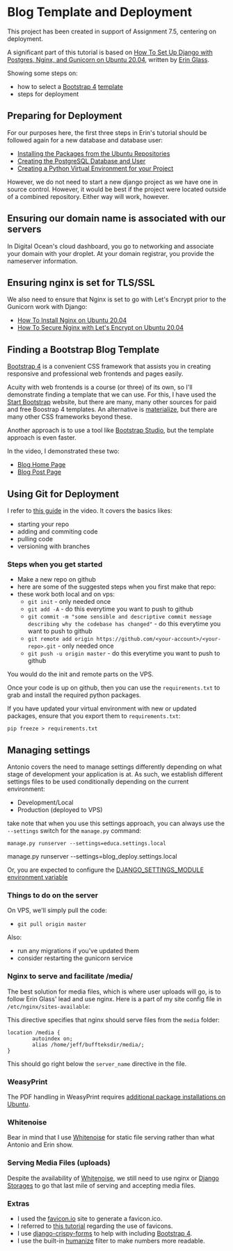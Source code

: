 # Blog Template and Deployment

This project has been created in support of Assignment 7.5, centering on deployment.

A significant part of this tutorial is based on [How To Set Up Django with Postgres, Nginx, and Gunicorn on Ubuntu 20.04](https://www.digitalocean.com/community/tutorials/how-to-set-up-django-with-postgres-nginx-and-gunicorn-on-ubuntu-20-04), written by [Erin Glass](https://www.digitalocean.com/community/users/eglass).

Showing some steps on:
* how to select a [Bootstrap 4](https://getbootstrap.com/) [template](https://startbootstrap.com/templates/blog-home)
* steps for deployment

## Preparing for Deployment

For our purposes here, the first three steps in Erin's tutorial should be followed again for a new database and database user:

* [Installing the Packages from the Ubuntu Repositories](https://www.digitalocean.com/community/tutorials/how-to-set-up-django-with-postgres-nginx-and-gunicorn-on-ubuntu-20-04#installing-the-packages-from-the-ubuntu-repositories)
* [Creating the PostgreSQL Database and User](https://www.digitalocean.com/community/tutorials/how-to-set-up-django-with-postgres-nginx-and-gunicorn-on-ubuntu-20-04#creating-the-postgresql-database-and-user)
* [Creating a Python Virtual Environment for your Project](https://www.digitalocean.com/community/tutorials/how-to-set-up-django-with-postgres-nginx-and-gunicorn-on-ubuntu-20-04#creating-a-python-virtual-environment-for-your-project)

However, we do not need to start a new django project as we have one in source control.  However, it would be best if the project were located outside of a combined repository.  Either way will work, however.

## Ensuring our domain name is associated with our servers

In Digital Ocean's cloud dashboard, you go to networking and associate your domain with your droplet.  At your domain registrar, you provide the nameserver information.

## Ensuring nginx is set for TLS/SSL

We also need to ensure that Nginx is set to go with Let's Encrypt prior to the Gunicorn work with Django:

* [How To Install Nginx on Ubuntu 20.04](https://www.digitalocean.com/community/tutorials/how-to-install-nginx-on-ubuntu-20-04)
* [How To Secure Nginx with Let's Encrypt on Ubuntu 20.04](https://www.digitalocean.com/community/tutorials/how-to-secure-nginx-with-let-s-encrypt-on-ubuntu-20-04)

## Finding a Bootstrap Blog Template

[Bootstrap 4](https://getbootstrap.com/) is a convenient CSS framework that assists you in creating responsive and professional web frontends and pages easily.

Acuity with web frontends is a course (or three) of its own, so I'll demonstrate finding a template that we can use.  For this, I have used the [Start Bootstrap](https://startbootstrap.com/) website, but there are many, many other sources for paid and free Boostrap 4 templates.  An alternative is [materialize](https://materializecss.com/), but there are many other CSS frameworks beyond these.

Another approach is to use a tool like [Bootstrap Studio](https://www.bootstrapstudio.io/), but the template approach is even faster.

In the video, I demonstrated these two:

* [Blog Home Page](https://startbootstrap.com/templates/blog-home/)
* [Blog Post Page](https://startbootstrap.com/templates/blog-post/)

## Using Git for Deployment

I refer to [this guide](http://rogerdudler.github.io/git-guide/) in the video. It covers the basics likes:

* starting your repo
* adding and commiting code
* pulling code
* versioning with branches

### Steps when you get started

* Make a new repo on github
* here are some of the suggested steps when you first make that repo:
* these work both local and on vps:
    * `git init` - only needed once 
    * `git add -A` - do this everytime you want to push to github
    * `git commit -m "some sensible and descriptive commit message describing why the codebase has changed"` - do this everytime you want to push to github
    * `git remote add origin https://github.com/<your-account>/<your-repo>.git` - only needed once
    * `git push -u origin master` - do this everytime you want to push to github

You would do the init and remote parts on the VPS.

Once your code is up on github, then you can use the `requirements.txt` to grab and install the required python packages.

If you have updated your virtual environment with new or updated packages, ensure that you export them to `requirements.txt`:

`pip freeze > requirements.txt`

## Managing settings

Antonio covers the need to manage settings differently depending on what stage of development your application is at.  As such, we establish different settings files to be used conditionally depending on the current environment:

* Development/Local
* Production (deployed to VPS)

take note that when you use this settings approach, you can always use the `--settings` switch for the `manage.py` command:

`manage.py runserver --settings=educa.settings.local`

manage.py runserver --settings=blog_deploy.settings.local

Or, you are expected to configure the [DJANGO_SETTINGS_MODULE environment variable](https://docs.djangoproject.com/en/3.1/topics/settings/#designating-the-settings)

### Things to do on the server

On VPS, we'll simply pull the code:

* `git pull origin master`

Also:

* run any migrations if you've updated them
* consider restarting the gunicorn service

### Nginx to serve and facilitate /media/

The best solution for media files, which is where user uploads will go, is to follow Erin Glass' lead and use nginx.  Here is a part of my site config file in `/etc/nginx/sites-available`:

This directive specifies that nginx should serve files from the `media` folder:

```
location /media {
        autoindex on;
        alias /home/jeff/buffteksdir/media/;
}
```

This should go right below the `server_name` directive in the file.



### WeasyPrint

The PDF handling in WeasyPrint requires [additional package installations on Ubuntu](https://weasyprint.readthedocs.io/en/stable/install.html#debian-ubuntu).

### Whitenoise

Bear in mind that I use [Whitenoise](http://whitenoise.evans.io/en/stable/) for static file serving rather than what Antonio and Erin show.

### Serving Media Files (uploads)

Despite the availability of [Whitenoise](http://whitenoise.evans.io/en/stable/), we still need to use nginx or [Django Storages](https://django-storages.readthedocs.io/en/latest/) to go that last mile of serving and accepting media files.

### Extras

* I used the [favicon.io](https://favicon.io/favicon-generator/) site to generate a favicon.ico.
* I referred to [this tutorial](https://learndjango.com/tutorials/django-favicon-tutorial) regarding the use of favicons.
* I use [django-crispy-forms](https://django-crispy-forms.readthedocs.io/en/latest/) to help with including [Bootstrap 4](https://getbootstrap.com/).
* I use the built-in [humanize](https://docs.djangoproject.com/en/3.1/ref/contrib/humanize/) filter to make numbers more readable.
